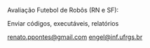 Avaliação Futebol de Robôs (RN e SF):

Enviar códigos, executáveis, relatórios

renato.ppontes@gmail.com
engel@inf.ufrgs.br 
